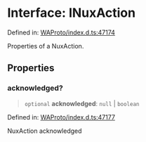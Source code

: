 # Interface: INuxAction

Defined in: [WAProto/index.d.ts:47174](https://github.com/Fokusdotid/bail/blob/3856b89f13bbe82f2e10396a28cd4ef2089de845/WAProto/index.d.ts#L47174)

Properties of a NuxAction.

## Properties

### acknowledged?

> `optional` **acknowledged**: `null` \| `boolean`

Defined in: [WAProto/index.d.ts:47177](https://github.com/Fokusdotid/bail/blob/3856b89f13bbe82f2e10396a28cd4ef2089de845/WAProto/index.d.ts#L47177)

NuxAction acknowledged

